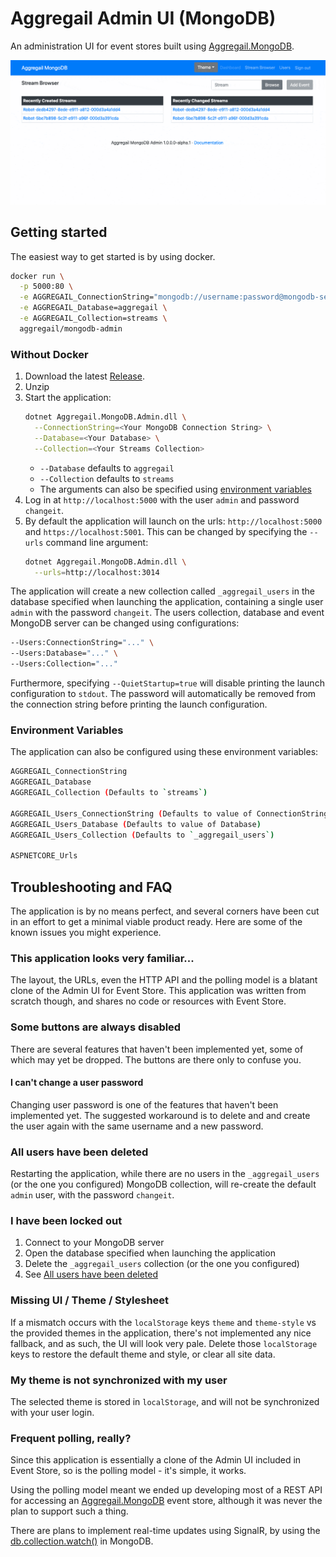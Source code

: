 # Aggregail Admin UI (MongoDB)

An administration UI for event stores built using [Aggregail.MongoDB](../Aggregail.MongoDB).

![Preview](Documentation/preview.gif)

## Getting started

The easiest way to get started is by using docker.

```sh
docker run \
  -p 5000:80 \
  -e AGGREGAIL_ConnectionString="mongodb://username:password@mongodb-server:27017/aggregail?authSource=admin&replicaSet=rs0" \
  -e AGGREGAIL_Database=aggregail \
  -e AGGREGAIL_Collection=streams \
  aggregail/mongodb-admin
```

### Without Docker

 1. Download the latest [Release](https://github.com/Nillerr/EventSourcing.Demo/releases).
 2. Unzip
 3. Start the application:
    ```bash
    dotnet Aggregail.MongoDB.Admin.dll \
      --ConnectionString=<Your MongoDB Connection String> \
      --Database=<Your Database> \
      --Collection=<Your Streams Collection>
    ```
     - `--Database` defaults to `aggregail`
     - `--Collection` defaults to `streams`
     - The arguments can also be specified using [environment variables](#environment-variables)
 4. Log in at `http://localhost:5000` with the user `admin` and password `changeit`.
 5. By default the application will launch on the urls: `http://localhost:5000` and 
    `https://localhost:5001`. This can be changed by specifying the `--urls` command line argument:
    ```bash
    dotnet Aggregail.MongoDB.Admin.dll \
      --urls=http://localhost:3014
    ``` 

The application will create a new collection called `_aggregail_users` in the database specified 
when launching the application, containing a single user `admin` with the password `changeit`. The 
users collection, database and event MongoDB server can be changed using configurations:

```sh
--Users:ConnectionString="..." \
--Users:Database="..." \
--Users:Collection="..."
``` 

Furthermore, specifying `--QuietStartup=true` will disable printing the launch configuration to 
`stdout`. The password will automatically be removed from the connection string before printing 
the launch configuration.
 
### Environment Variables

The application can also be configured using these environment variables:

```sh
AGGREGAIL_ConnectionString
AGGREGAIL_Database
AGGREGAIL_Collection (Defaults to `streams`)

AGGREGAIL_Users_ConnectionString (Defaults to value of ConnectionString)
AGGREGAIL_Users_Database (Defaults to value of Database)
AGGREGAIL_Users_Collection (Defaults to `_aggregail_users`)

ASPNETCORE_Urls
```

## Troubleshooting and FAQ

The application is by no means perfect, and several corners have been cut in an effort to 
get a minimal viable product ready. Here are some of the known issues you might experience.


### This application looks very familiar...

The layout, the URLs, even the HTTP API and the polling model is a blatant clone of the 
Admin UI for Event Store. This application was written from scratch though, and shares 
no code or resources with Event Store.
    

### Some buttons are always disabled

There are several features that haven't been implemented yet, some of which may yet be 
dropped. The buttons are there only to confuse you.


#### I can't change a user password

Changing user password is one of the features that haven't been implemented yet. The 
suggested workaround is to delete and and create the user again with the same username and 
a new password.


### All users have been deleted

Restarting the application, while there are no users in the `_aggregail_users`  
(or the one you configured) MongoDB collection, will re-create the default `admin` user, 
with the password `changeit`.


### I have been locked out

 1. Connect to your MongoDB server
 2. Open the database specified when launching the application
 3. Delete the `_aggregail_users` collection (or the one you configured)
 4. See [All users have been deleted](#all-users-have-been-deleted)


### Missing UI / Theme / Stylesheet

If a mismatch occurs with the `localStorage` keys `theme` and `theme-style` vs the provided 
themes in the application, there's not implemented any nice fallback, and as such, the UI will 
look very pale. Delete those `localStorage` keys to restore the default theme and style, or 
clear all site data.


### My theme is not synchronized with my user

The selected theme is stored in `localStorage`, and will not be synchronized with your user 
login.


### Frequent polling, really?

Since this application is essentially a clone of the Admin UI included in Event Store, so 
is the polling model - it's simple, it works.

Using the polling model meant we ended up developing most of a REST API for accessing an 
[Aggregail.MongoDB](../Aggregail.MongoDB) event store, although it was never the plan to support 
such a thing.

There are plans to implement real-time updates using SignalR, by using the 
[db.collection.watch()](https://docs.mongodb.com/manual/reference/method/db.collection.watch/) 
in MongoDB.
